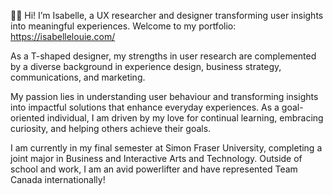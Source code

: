 <!-- – 👋 Hi, I’m @isabellelouie
- 👀 I’m interested in ...
- 🌱 I’m currently learning ...
- 💞️ I’m looking to collaborate on ...
- 📫 How to reach me ...
- 😄 Pronouns: ...
- ⚡ Fun fact: ...

isabellelouie/isabellelouie is a ✨ special ✨ repository because its `README.md` (this file) appears on your GitHub profile.
You can click the Preview link to take a look at your changes.
--->

👋🏻 Hi! I’m Isabelle, a UX researcher and designer transforming user insights into meaningful experiences. Welcome to my portfolio: https://isabellelouie.com/

As a T-shaped designer, my strengths in user research are complemented by a diverse background in experience design, business strategy, communications, and marketing.

My passion lies in understanding user behaviour and transforming insights into impactful solutions that enhance everyday experiences. As a goal-oriented individual, I am driven by my love for continual learning, embracing curiosity, and helping others achieve their goals.

I am currently in my final semester at Simon Fraser University, completing a joint major in Business and Interactive Arts and Technology. Outside of school and work, I am an avid powerlifter and have represented Team Canada internationally! 
